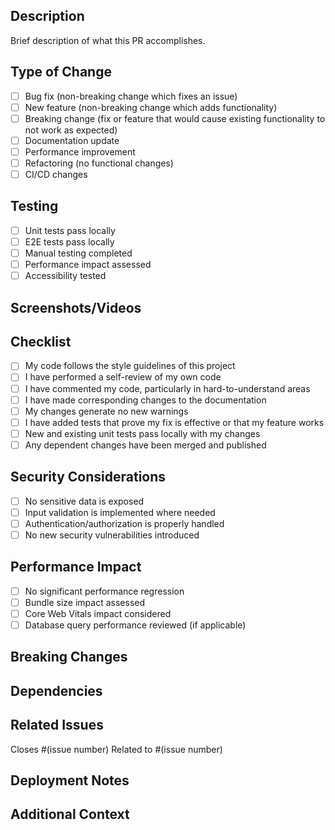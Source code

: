 ## Description
Brief description of what this PR accomplishes.

## Type of Change
- [ ] Bug fix (non-breaking change which fixes an issue)
- [ ] New feature (non-breaking change which adds functionality)
- [ ] Breaking change (fix or feature that would cause existing functionality to not work as expected)
- [ ] Documentation update
- [ ] Performance improvement
- [ ] Refactoring (no functional changes)
- [ ] CI/CD changes

## Testing
- [ ] Unit tests pass locally
- [ ] E2E tests pass locally
- [ ] Manual testing completed
- [ ] Performance impact assessed
- [ ] Accessibility tested

## Screenshots/Videos
<!-- Add screenshots or videos if applicable -->

## Checklist
- [ ] My code follows the style guidelines of this project
- [ ] I have performed a self-review of my own code
- [ ] I have commented my code, particularly in hard-to-understand areas
- [ ] I have made corresponding changes to the documentation
- [ ] My changes generate no new warnings
- [ ] I have added tests that prove my fix is effective or that my feature works
- [ ] New and existing unit tests pass locally with my changes
- [ ] Any dependent changes have been merged and published

## Security Considerations
- [ ] No sensitive data is exposed
- [ ] Input validation is implemented where needed
- [ ] Authentication/authorization is properly handled
- [ ] No new security vulnerabilities introduced

## Performance Impact
- [ ] No significant performance regression
- [ ] Bundle size impact assessed
- [ ] Core Web Vitals impact considered
- [ ] Database query performance reviewed (if applicable)

## Breaking Changes
<!-- List any breaking changes and migration steps -->

## Dependencies
<!-- List any new dependencies added -->

## Related Issues
Closes #(issue number)
Related to #(issue number)

## Deployment Notes
<!-- Any special deployment considerations -->

## Additional Context
<!-- Add any other context about the pull request here -->